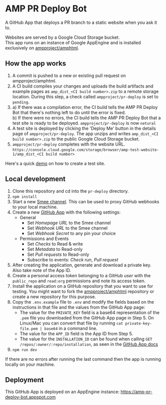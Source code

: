 AMP PR Deploy Bot
===================

A GitHub App that deploys a PR branch to a static website when you ask it to. 

Websites are served by a Google Cloud Storage bucket. <br>
This app runs on an instance of Google AppEngine and is installed exclusively on [ampproject/amphtml](https://github.com/ampproject/amphtml).

How the app works
----------------
1. A commit is pushed to a new or existing pull request on ampproject/amphtml.
2. A CI build compiles your changes and uploads the build artifacts and example pages as `amp_dist_<CI build number>.zip` to a remote storage location. During this step, a check called `ampproject/pr-deploy` is set to `pending`.
3. a) If there was a compilation error, the CI build tells the AMP PR Deploy Bot that there's nothing left to do until the error is fixed. <br>
   b) If there were no errors, the CI build tells the AMP PR Deploy Bot that a test site is ready to be deployed. `ampproject/pr-deploy` is now `netural`
4. A test site is deployed by clicking the 'Deploy Me' button in the details page of `ampproject/pr-deploy`. The app unzips and writes `amp_dist_<CI build number>.zip` to the public Google Cloud Storage bucket.
5. `ampproject/pr-deploy` completes with the website URL. `https://console.cloud.google.com/storage/browser/amp-test-website-1/amp_dist_<CI build number>`

Here's a quick [demo](https://github.com/ampproject/amphtml/pull/24274) on how to create a test site.

Local development
-----------------

1. Clone this repository and cd into the `pr-deploy` directory.
2. `npm install`
3. Start a new [Smee channel](https://smee.io/). This can be used to proxy
   GitHub webhooks to your local machine.
4. Create a new [GitHub App](https://github.com/settings/apps/new) with the following settings:
   * General
     * Set _Homepage URL_ to the Smee channel
     * Set _Webhook URL_ to the Smee channel
     * Set _Webhook Secret_ to any pin your choice
   * Permissions and Events
     * Set _Checks_ to Read & write
     * Set _Metadata_ to Read-only
     * Set _Pull requests_ to Read-only
     * Subscribe to events: _Check run_, _Pull request_   
5. After creating the application, generate and download a private key. Also
   take note of the App ID.
6. Create a personal access token belonging to a GitHub _user_ with the
   `public_repo` and `read:org` permissions and note its access token.
7. Install the application on a GitHub repository that you want to use for
   testing. You might want to fork the [ampproject/amphtml](https://github.com/ampproject/amphtml) repository or create a new repository for this purpose.
8. Copy the `.env.example` file to `.env` and modify the fields based on the
   instructions in that file and the values from the GitHub App page:
   * The value for the `PRIVATE_KEY` field is a base64 representation of the
     `.pem` file you downloaded from the GitHub App page in Step 5. On Linux/Mac you can
     convert that file by running `cat private-key-file.pem | base64` in a
     command line.
   * The value for the `APP_ID` field is the App ID from
     Step 5.
   * The value for the `INSTALLATION_ID` can be found when calling `GET /repos/:owner/:repo/installation`, as seen in the [GitHub App docs](https://github.com/octokit/app.js#authenticating-as-an-app)     
9. `npm run dev`

If there are no errors after running the last command then the app is running
locally on your machine.


Deployment
----------

This GitHub App is deployed on an AppEngine instance:
https://amp-pr-deploy-bot.appspot.com
